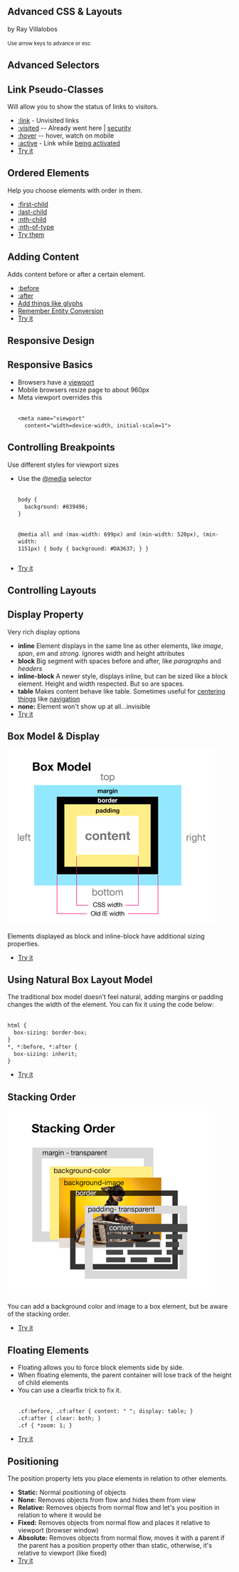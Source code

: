 <!doctype html>
<html lang="en">
<head>
  <title>Fundamentals of Internet Design</title>
  <meta charset="utf-8">
  <meta name="apple-mobile-web-app-capable" content="yes" />
  <meta name="apple-mobile-web-app-status-bar-style" content="black-translucent" />
  <meta name="viewport" content="width=device-width, initial-scale=1.0, maximum-scale=1.0, user-scalable=no">

  <link rel="stylesheet" href="css/reveal.css">
  <link rel="stylesheet" href="_/ray_light.css" id="theme">
  <link rel="stylesheet" href="_/solarized_dark.css">
</head>
<body>
<div class="reveal">
<div class="slides">


<section class="title"> <!-- slide -->
  <h1>Advanced CSS &amp; Layouts</h1>
  <p>by Ray Villalobos</p>
  <p><small>Use arrow keys to advance or esc</small></p>
</section> <!-- slide -->


<section class="title">
  <h1>Advanced Selectors</h1>  
</section>


<section class="title">
  <h1>Link Pseudo-Classes</h1>
  <p>Will allow you to show the status of links to visitors.</p>
    <ul>
      <li class="fragment"><a href="https://developer.mozilla.org/en-US/docs/Web/CSS/:active">:link</a> - Unvisited links</li>
      <li class="fragment"><a href="https://developer.mozilla.org/en-US/docs/Web/CSS/:visited">:visited</a> -- Already went here | <a href="https://developer.mozilla.org/en-US/docs/Web/CSS/Privacy_and_the_:visited_selector">security</a></li>
      <li class="fragment"><a href="https://developer.mozilla.org/en-US/docs/Web/CSS/:hover">:hover</a> -- hover, watch on mobile</li>
      <li class="fragment"><a href="https://developer.mozilla.org/en-US/docs/Web/CSS/:active">:active</a> - Link while <a href="http://css-tricks.com/almanac/selectors/a/active/">being activated</a></li>
      <li class="fragment"><a class="jsbin-embed" href="http://jsbin.com/fokipas/3/embed?html,css,live">Try it</a> </li>
    </ul>
</section>


<section>
<h1>Ordered Elements</h1>
<p>Help you choose elements with order in them.</p>
  <ul>
    <li class="fragment"><a href="https://developer.mozilla.org/en-US/docs/Web/CSS/:first-child">:first-child</a></li>
    <li class="fragment"><a href="https://developer.mozilla.org/en-US/docs/Web/CSS/">:last-child</a></li>
    <li class="fragment"><a href="https://developer.mozilla.org/en-US/docs/Web/CSS/:nth-child">:nth-child</a></li>
    <li class="fragment"><a href="https://developer.mozilla.org/en-US/docs/Web/CSS/:nth-of-type">:nth-of-type</a></li>
    <li class="fragment"><a class="jsbin-embed" href="http://jsbin.com/mawumu/3/embed?live?html,css,live">Try them</a></li>
  </ul>
</section> <!-- slide -->


<section>
<h1>Adding Content</h1>
  <p>Adds content before or after a certain element.</p>
  <ul>
    <li class="fragment"><a href="https://developer.mozilla.org/en-US/docs/Web/CSS/:before">:before</a></li>
    <li class="fragment"><a href="https://developer.mozilla.org/en-US/docs/Web/CSS/:after">:after</a></li>
    <li class="fragment"><a href="http://css-tricks.com/snippets/html/glyphs/">Add things like glyphs</a></li>
    <li class="fragment"><a href="http://www.evotech.net/articles/testjsentities.html">Remember Entity Conversion</a></li>
    <li class="fragment"><a class="jsbin-embed" href="http://jsbin.com/opapos/5/embed?html,css,live">Try it</a> </li>
  </ul>
</section> <!-- slide -->

<section class="title">
  <h1>Responsive Design</h1>  
</section>

<section>
<h1>Responsive Basics</h1>
<ul>
  <li class="fragment">Browsers have a <a href="https://developer.mozilla.org/en-US/docs/Mozilla/Mobile/Viewport_meta_tag?redirectlocale=en-US&redirectslug=Mobile%2FViewport_meta_tag#Viewport_basics">viewport</a></li>
  <li class="fragment">Mobile browsers resize page to about 960px</li>
  <li class="fragment">Meta viewport overrides this
<pre><code class="html" data-trim contenteditable>
&lt;meta name=&quot;viewport&quot;
  content=&quot;width=device-width, initial-scale=1&quot;&gt;
</code></pre>
  </li>
</ul>
</section> <!-- slide -->


<section>
  <h1>Controlling Breakpoints</h1>
  <p>Use different styles for viewport sizes</p>

<ul>
  <li class="fragment">Use the <a href="https://developer.mozilla.org/en-US/docs/Web/Guide/CSS/Media_queries">@media</a> selector
<pre><code class="html" data-trim contenteditable>
body {
  background: #839496;
}

@media all and (max-width: 699px) 
  and (min-width: 520px),
  (min-width: 1151px) {
  body {
    background: #DA3637;
  }
}</code></pre>
  </li>
  <li class="fragment"><a class="jsbin-embed" href="http://jsbin.com/mibota/1/edit?html,css,output">Try it</a> </li>
</ul>
</section>


<section class="title">
  <h1>Controlling Layouts</h1>  
</section>


<section>
<h1>Display Property</h1>
  <p>Very rich <a href="https://developer.mozilla.org/en-US/docs/Web/CSS/display"></a>display options</p>
  <ul>
    <li class="fragment"><strong>inline</strong> Element displays in the same line as other elements, like <em>image</em>, <em>span</em>, <em>em</em> and <em>strong</em>. Ignores width and height attributes</li>
    <li class="fragment"><strong>block</strong> Big segment with spaces before and after, like <em>paragraphs</em> and <em>headers</em></li>
    <li class="fragment"><strong>inline-block</strong> A newer style, displays inline, but can be sized like a block element. Height and width respected. But so are spaces.</li>
    <li class="fragment"><strong>table</strong> Makes content behave like table. Sometimes useful for <a href="http://css-tricks.com/centering-in-the-unknown/">centering things</a> like <a href="http://jsbin.com/popalu/5/edit">navigation</a></li>
    <li class="fragment"><strong>none:</strong> Element won't show up at all...invisible</li>
    <li class="fragment"><a class="jsbin-embed" href="http://jsbin.com/opapos/6/embed?html,css,live">Try it</a> </li>
  </ul>
</section> <!-- slide -->


<section>
<h1>Box Model &amp; Display</h1>
  <img src="images/css-boxmodel.png" alt="Box Model">
  <p>Elements displayed as block and inline-block have additional sizing properties.</p>
  <ul>
    <li class="fragment"><a class="jsbin-embed" href="http://jsbin.com/opapos/7/embed?html,css,live">Try it</a> </li>
  </ul>
</section> <!-- slide -->


<section>
<h1>Using Natural Box Layout Model</h1>
  <p>The traditional box model doesn't feel natural, adding margins or padding changes the width of the element. You can fix it using the code below:</p>

<pre><code class="html" data-trim contenteditable>
html {
  box-sizing: border-box;
}
*, *:before, *:after {
  box-sizing: inherit;
}
</code></pre>

  <ul>
    <li class="fragment"><a class="jsbin-embed" href="http://jsbin.com/lijaba/3/embed?html,css,live">Try it</a> </li>
  </ul>
</section> <!-- slide -->


<section>
<h1>Stacking Order</h1>
  <img src="images/css-stackingorder.png" alt="Box Model">
  <p>You can add a background color and image to a box element, but be aware of the stacking order.</p>

  <ul>
    <li class="fragment"><a class="jsbin-embed" href="http://jsbin.com/opapos/10/embed?html,css,live">Try it</a> </li>
  </ul>
</section> <!-- slide -->


<section>
<h1>Floating Elements</h1>
<ul>
  <li class="fragment">Floating allows you to force block elements side by side.</li>
  <li class="fragment">When floating elements, the parent container will lose track of the height of child elements</li>
  <li class="fragment">You can use a clearfix trick to fix it.
    <pre><code class="html" data-trim contenteditable>
.cf:before, .cf:after { content: " "; display: table; }
.cf:after { clear: both; }
.cf { *zoom: 1; }
</code></pre>
</li>
  <li class="fragment"><a class="jsbin-embed" href="http://jsbin.com/foqipu/2/embed?html,css,output">Try it</a> </li>
</ul>
</section> <!-- slide -->


<section>
<h1>Positioning</h1>
<p>The position property lets you place elements in relation to other elements.</p>

  <ul>
    <li class="fragment"><strong>Static:</strong> Normal positioning of objects</li>
    <li class="fragment"><strong>None:</strong> Removes objects from flow and hides them from view</li>
    <li class="fragment"><strong>Relative:</strong> Removes objects from normal flow and let's you position in relation to where it would be</li>
    <li class="fragment"><strong>Fixed:</strong> Removes objects from normal flow and places it relative to viewport (browser window)</li>
    <li class="fragment"><strong>Absolute:</strong> Removes objects from normal flow, moves it with a parent if the parent has a position property other than static, otherwise, it's relative to viewport (like fixed)</li>
    <li class="fragment"><a class="jsbin-embed" href="http://jsbin.com/yivapa/1/embed?html,css,output">Try it</a> </li>
  </ul>
</section> <!-- slide -->

</div><!-- slides -->
</div><!-- reveal -->



<script>document.write('<script src="http://' + (location.host || 'localhost').split(':')[0] + ':35729/livereload.js?snipver=1"></' + 'script>')</script>

<script src="lib/js/head.min.js"></script>
<script src="js/reveal.min.js"></script>
<script src="_/reveal_defaults.js"></script>
</html>
